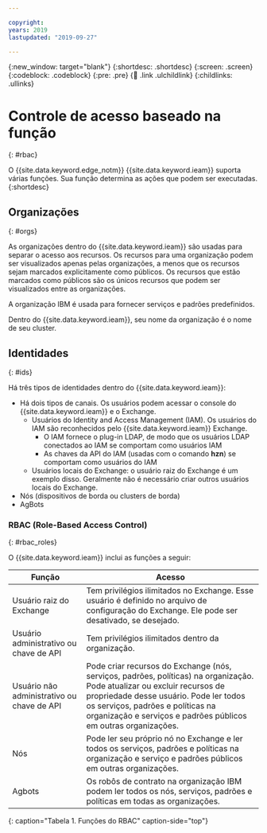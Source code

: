 ```yaml
---

copyright:
years: 2019
lastupdated: "2019-09-27"

---
```


{:new_window: target="blank"}
{:shortdesc: .shortdesc}
{:screen: .screen}
{:codeblock: .codeblock}
{:pre: .pre}
{:child: .link .ulchildlink}
{:childlinks: .ullinks}

# Controle de acesso baseado na função
{: #rbac}

O {{site.data.keyword.edge_notm}} {{site.data.keyword.ieam}} suporta várias funções. Sua função determina as ações que podem ser executadas.
{:shortdesc}

## Organizações
{: #orgs}

As organizações dentro do {{site.data.keyword.ieam}} são usadas para separar o
acesso aos recursos. Os recursos para uma organização podem ser visualizados apenas pelas organizações, a menos
que os recursos sejam marcados explicitamente como públicos. Os recursos que estão marcados como públicos são os únicos
recursos que podem ser visualizados entre as organizações.

A organização IBM é usada para fornecer serviços e padrões predefinidos.

Dentro do {{site.data.keyword.ieam}}, seu nome da organização é o nome de seu cluster.

## Identidades
{: #ids}

Há três tipos de identidades dentro do {{site.data.keyword.ieam}}:

* Há dois tipos de canais. Os usuários podem acessar o console do {{site.data.keyword.ieam}} e o Exchange.
  * Usuários do Identity and Access Management (IAM). Os usuários do IAM são reconhecidos pelo {{site.data.keyword.ieam}} Exchange.
    * O IAM fornece o plug-in LDAP, de modo que os usuários LDAP conectados ao IAM se comportam como usuários IAM
    * As chaves da API do IAM (usadas com o comando **hzn**) se comportam como usuários do IAM
  * Usuários locais do Exchange: o usuário raiz do Exchange é um exemplo disso. Geralmente não é necessário criar outros usuários locais do Exchange.
* Nós (dispositivos de borda ou clusters de borda)
* AgBots

### RBAC (Role-Based Access Control)
{: #rbac_roles}

O {{site.data.keyword.ieam}} inclui as funções a seguir:

| **Função**    | **Acesso**    |  
|---------------|--------------------|
| Usuário raiz do Exchange |Tem privilégios ilimitados no Exchange. Esse usuário é definido no arquivo de configuração do Exchange. Ele pode ser desativado, se desejado. |
|Usuário administrativo ou chave de API |Tem privilégios ilimitados dentro da organização. |
|Usuário não administrativo ou chave de API | Pode criar recursos do Exchange (nós, serviços, padrões, políticas) na organização. Pode atualizar ou excluir recursos de propriedade desse usuário. Pode ler todos os serviços, padrões e políticas na organização e serviços e padrões públicos em outras organizações. |
| Nós | Pode ler seu próprio nó no Exchange e ler todos os serviços, padrões e políticas na organização e serviço e padrões públicos em outras organizações. |
| Agbots | Os robôs de contrato na organização IBM podem ler todos os nós, serviços, padrões e políticas em todas as organizações. |
{: caption="Tabela 1. Funções do RBAC" caption-side="top"}
